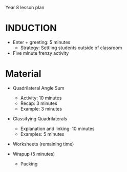 Year 8 lesson plan

# INDUCTION
* Enter + greeting: 5 minutes
	* Strategy: Settling students outside of classroom
* Five minute frenzy activity

# Material
* Quadrilateral Angle Sum
	* Activity: 10 minutes
	* Recap: 3 minutes
	* Example: 3 minutes

* Classifying Quadrilaterals
	* Explanation and linking: 10 minutes
	* Examples: 5 minutes

* Worksheets (remaining time)

* Wrapup (5 minutes)
	* Packing